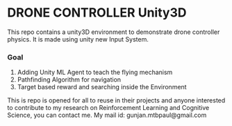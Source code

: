 # DRONE CONTROLLER Unity3D

This repo contains a unity3D environment to demonstrate drone controller physics. It is made using unity new Input System. 

### Goal
1. Adding Unity ML Agent to teach the flying mechanism
2. Pathfinding Algorithm for navigation
3. Target based reward and searching inside the Environment


<p>This is repo is opened for all to reuse in their projects and anyone interested to contribute to my research on Reinforcement Learning and Cognitive Science, you can contact me. My mail id: gunjan.mtbpaul@gmail.com</p>
